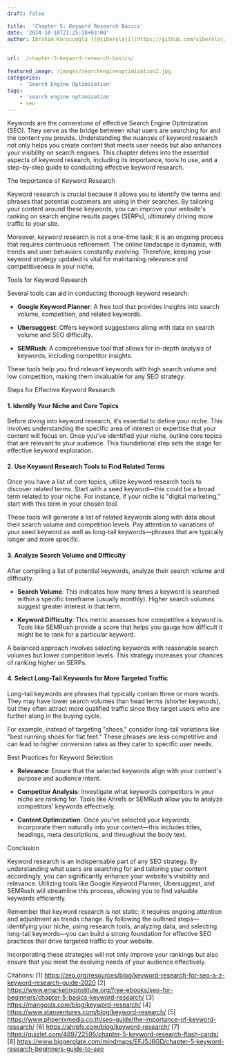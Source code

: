 ```yaml
---
draft: false

title:  'Chapter 5: Keyword Research Basics'
date: '2024-10-10T21:25:18+03:00'
author: İbrahim Korucuoğlu ([@siberoloji](https://github.com/siberoloji))
 
 
url:  /chapter-5-keyword-research-basics/
 
featured_image: /images/searchengineoptimization2.jpg
categories:
    - 'Search Engine Optimisation'
tags:
    - 'search engine optimization'
    - seo
---
```



Keywords are the cornerstone of effective Search Engine Optimization (SEO). They serve as the bridge between what users are searching for and the content you provide. Understanding the nuances of keyword research not only helps you create content that meets user needs but also enhances your visibility on search engines. This chapter delves into the essential aspects of keyword research, including its importance, tools to use, and a step-by-step guide to conducting effective keyword research.



The Importance of Keyword Research



Keyword research is crucial because it allows you to identify the terms and phrases that potential customers are using in their searches. By tailoring your content around these keywords, you can improve your website's ranking on search engine results pages (SERPs), ultimately driving more traffic to your site.



Moreover, keyword research is not a one-time task; it is an ongoing process that requires continuous refinement. The online landscape is dynamic, with trends and user behaviors constantly evolving. Therefore, keeping your keyword strategy updated is vital for maintaining relevance and competitiveness in your niche.



Tools for Keyword Research



Several tools can aid in conducting thorough keyword research:


* **Google Keyword Planner**: A free tool that provides insights into search volume, competition, and related keywords.

* **Ubersuggest**: Offers keyword suggestions along with data on search volume and SEO difficulty.

* **SEMRush**: A comprehensive tool that allows for in-depth analysis of keywords, including competitor insights.




These tools help you find relevant keywords with high search volume and low competition, making them invaluable for any SEO strategy.



Steps for Effective Keyword Research


#### 1. Identify Your Niche and Core Topics



Before diving into keyword research, it’s essential to define your niche. This involves understanding the specific area of interest or expertise that your content will focus on. Once you've identified your niche, outline core topics that are relevant to your audience. This foundational step sets the stage for effective keyword exploration.


#### 2. Use Keyword Research Tools to Find Related Terms



Once you have a list of core topics, utilize keyword research tools to discover related terms. Start with a seed keyword—this could be a broad term related to your niche. For instance, if your niche is "digital marketing," start with this term in your chosen tool.



These tools will generate a list of related keywords along with data about their search volume and competition levels. Pay attention to variations of your seed keyword as well as long-tail keywords—phrases that are typically longer and more specific.


#### 3. Analyze Search Volume and Difficulty



After compiling a list of potential keywords, analyze their search volume and difficulty.


* **Search Volume**: This indicates how many times a keyword is searched within a specific timeframe (usually monthly). Higher search volumes suggest greater interest in that term.

* **Keyword Difficulty**: This metric assesses how competitive a keyword is. Tools like SEMRush provide a score that helps you gauge how difficult it might be to rank for a particular keyword.




A balanced approach involves selecting keywords with reasonable search volumes but lower competition levels. This strategy increases your chances of ranking higher on SERPs.


#### 4. Select Long-Tail Keywords for More Targeted Traffic



Long-tail keywords are phrases that typically contain three or more words. They may have lower search volumes than head terms (shorter keywords), but they often attract more qualified traffic since they target users who are further along in the buying cycle.



For example, instead of targeting "shoes," consider long-tail variations like "best running shoes for flat feet." These phrases are less competitive and can lead to higher conversion rates as they cater to specific user needs.



Best Practices for Keyword Selection


* **Relevance**: Ensure that the selected keywords align with your content's purpose and audience intent.

* **Competitor Analysis**: Investigate what keywords competitors in your niche are ranking for. Tools like Ahrefs or SEMRush allow you to analyze competitors' keywords effectively.

* **Content Optimization**: Once you've selected your keywords, incorporate them naturally into your content—this includes titles, headings, meta descriptions, and throughout the body text.




Conclusion



Keyword research is an indispensable part of any SEO strategy. By understanding what users are searching for and tailoring your content accordingly, you can significantly enhance your website's visibility and relevance. Utilizing tools like Google Keyword Planner, Ubersuggest, and SEMRush will streamline this process, allowing you to find valuable keywords efficiently.



Remember that keyword research is not static; it requires ongoing attention and adjustment as trends change. By following the outlined steps—identifying your niche, using research tools, analyzing data, and selecting long-tail keywords—you can build a strong foundation for effective SEO practices that drive targeted traffic to your website.



Incorporating these strategies will not only improve your rankings but also ensure that you meet the evolving needs of your audience effectively.



Citations: [1] https://zeo.org/resources/blog/keyword-research-for-seo-a-z-keyword-research-guide-2020 [2] https://www.emarketinginstitute.org/free-ebooks/seo-for-beginners/chapter-5-basics-keyword-research/ [3] https://mangools.com/blog/keyword-research/ [4] https://www.stanventures.com/blog/keyword-research/ [5] https://www.phoenixmedia.co.th/seo-guide/the-importance-of-keyword-research/ [6] https://ahrefs.com/blog/keyword-research/ [7] https://quizlet.com/489722595/chapter-5-keyword-research-flash-cards/ [8] https://www.biggerplate.com/mindmaps/EFJ5J6GD/chapter-5-keyword-research-beginners-guide-to-seo
